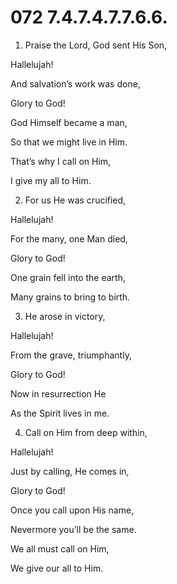 # 072 7.4.7.4.7.7.6.6.

1.  Praise the Lord, God sent His Son,

Hallelujah!

And salvation’s work was done,

Glory to God!

God Himself became a man,

So that we might live in Him.

That’s why I call on Him,

I give my all to Him.

2.  For us He was crucified,

Hallelujah!

For the many, one Man died,

Glory to God!

One grain fell into the earth,

Many grains to bring to birth.

3.  He arose in victory,

Hallelujah!

From the grave, triumphantly,

Glory to God!

Now in resurrection He

As the Spirit lives in me.

4.  Call on Him from deep within,

Hallelujah!

Just by calling, He comes in,

Glory to God!

Once you call upon His name,

Nevermore you’ll be the same.

We all must call on Him,

We give our all to Him.


